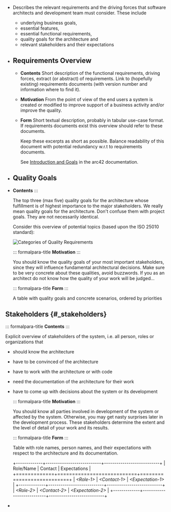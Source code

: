 - Describes the relevant requirements and the driving forces that software architects and development team must consider. These include
	- underlying business goals,
	- essential features,
	- essential functional requirements,
	- quality goals for the architecture and
	- relevant stakeholders and their expectations
- ## Requirements Overview
	- **Contents**
	  Short description of the functional requirements, driving forces, extract (or abstract) of requirements. Link to (hopefully existing) requirements documents (with version number and information where to find it).
	- **Motivation**
	  From the point of view of the end users a system is created or modified to improve support of a business activity and/or improve the quality.
	- **Form**
	  Short textual description, probably in tabular use-case format. If requirements documents exist this overview should refer to these documents.
	  
	  Keep these excerpts as short as possible. Balance readability of this document with potential redundancy w.r.t to requirements documents.
	  
	  See [Introduction and Goals](https://docs.arc42.org/section-1/) in the arc42 documentation.
- ## Quality Goals
- **Contents**
  :::
  
  The top three (max five) quality goals for the architecture whose
  fulfillment is of highest importance to the major stakeholders. We
  really mean quality goals for the architecture. Don't confuse them with
  project goals. They are not necessarily identical.
  
  Consider this overview of potential topics (based upon the ISO 25010
  standard):
  
  ![Categories of Quality
  Requirements](images/01_2_iso-25010-topics-EN.png)
  
  ::: formalpara-title
  **Motivation**
  :::
  
  You should know the quality goals of your most important stakeholders,
  since they will influence fundamental architectural decisions. Make sure
  to be very concrete about these qualities, avoid buzzwords. If you as an
  architect do not know how the quality of your work will be judged...
  
  ::: formalpara-title
  **Form**
  :::
  
  A table with quality goals and concrete scenarios, ordered by priorities
## Stakeholders {#_stakeholders}

::: formalpara-title
**Contents**
:::

Explicit overview of stakeholders of the system, i.e. all person, roles
or organizations that
- should know the architecture
- have to be convinced of the architecture
- have to work with the architecture or with code
- need the documentation of the architecture for their work
- have to come up with decisions about the system or its development
  
  ::: formalpara-title
  **Motivation**
  :::
  
  You should know all parties involved in development of the system or
  affected by the system. Otherwise, you may get nasty surprises later in
  the development process. These stakeholders determine the extent and the
  level of detail of your work and its results.
  
  ::: formalpara-title
  **Form**
  :::
  
  Table with role names, person names, and their expectations with respect
  to the architecture and its documentation.
  
  +-------------+---------------------------+---------------------------+
  | Role/Name   | Contact                   | Expectations              |
  +=============+===========================+===========================+
  | *\<Role-1>* | *\<Contact-1>*            | *\<Expectation-1>*        |
  +-------------+---------------------------+---------------------------+
  | *\<Role-2>* | *\<Contact-2>*            | *\<Expectation-2>*        |
  +-------------+---------------------------+---------------------------+
-